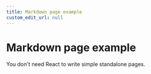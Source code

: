 ```yaml
---
title: Markdown page example
custom_edit_url: null
---
```


# Markdown page example

You don't need React to write simple standalone pages.
